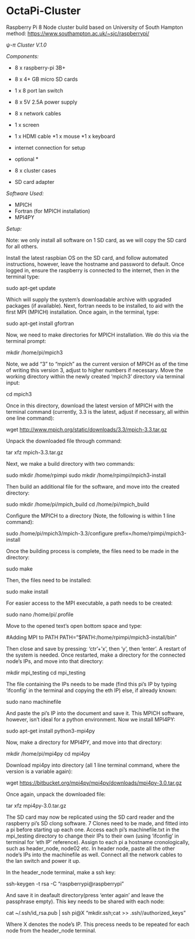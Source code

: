# OctaPi-Cluster
Raspberry Pi 8 Node cluster build based on University of South Hampton method: https://www.southampton.ac.uk/~sjc/raspberrypi/

*ψ-π Cluster V.1.0*

*Components:* 

* 8 x raspberry-pi 3B+
* 8 x 4+ GB micro SD cards
* 1 x 8 port lan switch
* 8 x 5V 2.5A power supply
* 8 x network cables
* 1 x screen
* 1 x HDMI cable 
*1 x mouse
*1 x keyboard
* internet connection for setup

* optional *
* 8 x cluster cases
* SD card adapter

*Software Used:*

* MPICH
* Fortran (for MPICH installation)
* MPI4PY


*Setup:*

Note: we only install all software on 1 SD card, as we will copy the SD card for all others.

Install the latest raspbian OS on the SD card, and follow automated instructions, however, leave the hostname and password to default. Once logged in, ensure the raspberry is connected to the internet, then in the terminal type:

sudo apt-get update

Which will supply the system’s downloadable archive with upgraded packages (if available). Next, fortran needs to be installed, to aid with the first MPI (MPICH) installation. Once again, in the terminal, type:

 sudo apt-get install gfortran

Now, we need to make directories for MPICH installation. We do this via the terminal prompt:

mkdir /home/pi/mpich3

Note, we add “3” to “mpich” as the current version of MPICH as of the time of writing this version 3, adjust to higher numbers if necessary. Move the working directory within the newly created ‘mpich3’ directory via terminal input:

cd mpich3

Once in this directory, download the latest version of MPICH with the terminal command (currently, 3.3 is the latest, adjust if necessary, all within one line command):

wget http://www.mpich.org/static/downloads/3.3/mpich-3.3.tar.gz

Unpack the downloaded file through command:

tar xfz mpich-3.3.tar.gz

Next, we make a build directory with two commands:

sudo mkdir /home/rpimpi
sudo mkdir /home/rpimpi/mpich3-install

Then build an additional file for the software, and move into the created directory:

sudo mkdir /home/pi/mpich_build
cd /home/pi/mpich_build

Configure the MPICH to a directory (Note, the following is within 1 line command):

sudo /home/pi/mpich3/mpich-3.3/configure prefix=/home/rpimpi/mpich3-install

Once the building process is complete, the files need to be made in the directory:

sudo make

Then, the files need to be installed:

sudo make install

For easier access to the MPI executable, a path needs to be created:

sudo nano /home/pi/.profile

Move to the opened text’s open bottom space and type:

#Adding MPI to PATH
PATH=”$PATH:/home/rpimpi/mpich3-install/bin”

Then close and save by pressing: ‘ctr’+’x’, then ‘y’, then ‘enter’. A restart of the system is needed. Once restarted, make a directory for the connected node’s IPs, and move into that directory:

mkdir mpi_testing
cd mpi_testing

The file containing the IPs needs to be made (find this pi’s IP by typing ‘ifconfig’ in the terminal and copying the eth IP) else, if already known:

sudo nano machinefile

And paste the pi’s IP into the document and save it. This MPICH software, however, isn’t ideal for a python environment. Now we install MPI4PY:

sudo apt-get install python3-mpi4py

Now, make a directory for MPI4PY, and move into that directory:

mkdir /home/pi/mpi4py
cd mpi4py

Download mpi4py into directory (all 1 line terminal command, where the version is a variable again):

wget https://bitbucket.org/mpi4py/mpi4py/downloads/mpi4py-3.0.tar.gz

Once again, unpack the downloaded file:

tar xfz mpi4py-3.0.tar.gz

The SD card may now be replicated using the SD card reader and the raspberry pi’s SD clong software. 7 Clones need to be made, and fitted into a pi before starting up each one. Access each pi’s machinefile.txt in the mpi_testing directory to change their IPs to their own (using ‘ifconfig’ in terminal for ‘eth IP’ reference). Assign to each pi a hostname cronologically, such as header_node, node02 etc. In header node, paste all the other node’s IPs into the machinefile as well. Connect all the network cables to the lan switch and power it up.

In the header_node terminal, make a ssh key:

ssh-keygen -t rsa -C “raspberrypi@raspberrypi”

And save it in deafault directory(press ‘enter again’ and leave the passphrase empty). This key needs to be shared with each node:

cat ~/.ssh/id_rsa.pub | ssh pi@X “mkdir.ssh;cat >> .ssh//authorized_keys”

Where X denotes the node’s IP. This precess needs to be repeated for each node from the header_node terminal.

